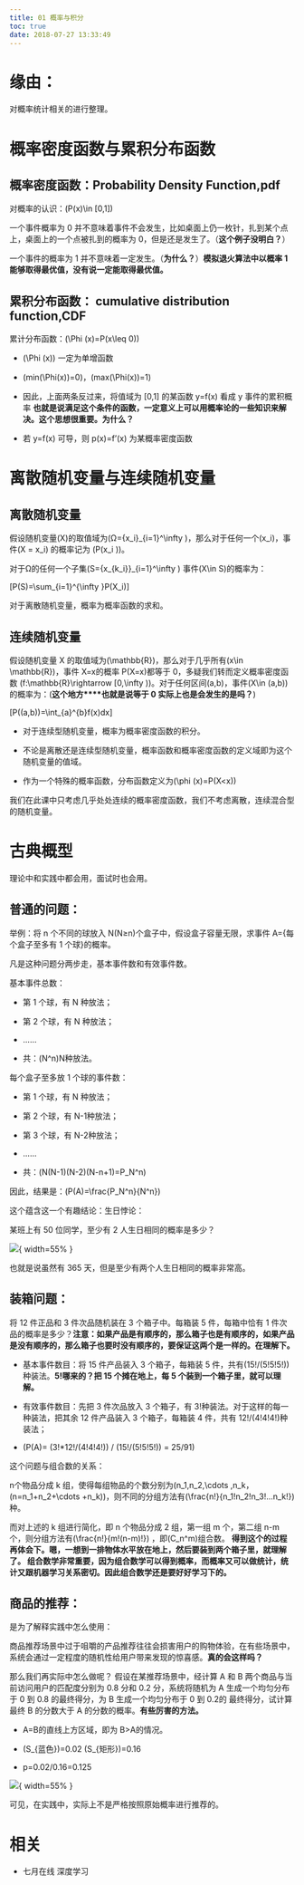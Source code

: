 ```yaml
---
title: 01 概率与积分
toc: true
date: 2018-07-27 13:33:49
---
```





# 缘由：


对概率统计相关的进行整理。




# 概率密度函数与累积分布函数




## 概率密度函数：Probability Density Function,pdf


对概率的认识：\(P(x)\in [0,1]\)

一个事件概率为 0 并不意味着事件不会发生，比如桌面上仍一枚针，扎到某个点上，桌面上的一个点被扎到的概率为 0，但是还是发生了。（**这个例子没明白？**）

一个事件的概率为 1 并不意味着一定发生。（**为什么？**）**模拟退火算法中以概率 1 能够取得最优值，没有说一定能取得最优值。**


## 累积分布函数： cumulative distribution function,CDF


累计分布函数：\(\Phi (x)=P(x\leq 0)\)




  * \(\Phi (x)\) 一定为单增函数

  * \(min(\Phi(x))=0\)，\(max(\Phi(x))=1\)

  * 因此，上面两条反过来，将值域为 [0,1] 的某函数 y=f(x) 看成 y 事件的累积概率 **也就是说满足这个条件的函数，一定意义上可以用概率论的一些知识来解决。这个思想很重要。为什么？**

  * 若 y=f(x) 可导，则 p(x)=f’(x) 为某概率密度函数




#




#




# 离散随机变量与连续随机变量




## 离散随机变量


假设随机变量\(X\)的取值域为\(Ω=\{x_i\}_{i=1}^\infty \)，那么对于任何一个\(x_i\)，事件\(X = x_i\) 的概率记为 \(P(x_i )\)。

对于Ω的任何一个子集\(S=\{x_{k_i}\}_{i=1}^\infty \) 事件\(X\in S\)的概率为：

\[P(S)=\sum_{i=1}^{\infty }P(X_i)\]

对于离散随机变量，概率为概率函数的求和。


## 连续随机变量


假设随机变量 X 的取值域为\(\mathbb{R}\)，那么对于几乎所有\(x\in \mathbb{R}\)，事件 X=x的概率 P(X=x)都等于 0，多疑我们转而定义概率密度函数 \(f:\mathbb{R}\rightarrow [0,\infty )\)。对于任何区间(a,b)，事件\(X\in (a,b)\)的概率为：(**这个地方****也就是说等于 0 实际上也是会发生的是吗？**)

\[P((a,b))=\int_{a}^{b}f(x)dx\]




  * 对于连续型随机变量，概率为概率密度函数的积分。

  * 不论是离散还是连续型随机变量，概率函数和概率密度函数的定义域即为这个随机变量的值域。

  * 作为一个特殊的概率函数，分布函数定义为\(\phi (x)=P(X<x)\)


我们在此课中只考虑几乎处处连续的概率密度函数，我们不考虑离散，连续混合型的随机变量。


#




#




# 古典概型


理论中和实践中都会用，面试时也会用。


## 普通的问题：


举例：将 n 个不同的球放入 N(N≥n)个盒子中，假设盒子容量无限，求事件 A={每个盒子至多有 1 个球}的概率。

凡是这种问题分两步走，基本事件数和有效事件数。


基本事件总数：









  * 第 1 个球，有 N 种放法；

  * 第 2 个球，有 N 种放法；

  * ......

  * 共：\(N^n\)N种放法。







每个盒子至多放 1 个球的事件数：







  * 第 1 个球，有 N 种放法；

  * 第 2 个球，有 N-1种放法；

  * 第 3 个球，有 N-2种放法；

  * ......

  * 共：\(N(N-1)(N-2)(N-n+1)=P_N^n\)




因此，结果是：\(P(A)=\frac{P_N^n}{N^n})




这个蕴含这一个有趣结论：生日悖论：




某班上有 50 位同学，至少有 2 人生日相同的概率是多少？


![](http://images.iterate.site/blog/image/180727/2E34Lh57gA.png?imageslim){ width=55% }

也就是说虽然有 365 天，但是至少有两个人生日相同的概率非常高。


## 装箱问题：




将 12 件正品和 3 件次品随机装在 3 个箱子中。每箱装 5 件，每箱中恰有 1 件次品的概率是多少？**注意：如果产品是有顺序的，那么箱子也是有顺序的，如果产品是没有顺序的，那么箱子也要时没有顺序的，要保证这两个是一样的。在理解下。**










  * 基本事件数目：将 15 件产品装入 3 个箱子，每箱装 5 件，共有\(15!/(5!5!5!)\)种装法。**5!哪来的？把 15 个摊在地上，每 5 个装到一个箱子里，就可以理解。**

  * 有效事件数目：先把 3 件次品放入 3 个箱子，有 3!种装法。对于这样的每一种装法，把其余 12 件产品装入 3 个箱子，每箱装 4 件，共有 12!/(4!4!4!)种装法；

  * \(P(A)= (3!*12!/(4!4!4!)) / (15!/(5!5!5!)) = 25/91\)





这个问题与组合数的关系：


n个物品分成 k 组，使得每组物品的个数分别为\(n_1,n_2,\cdots ,n_k，(n=n_1+n_2+\cdots +n_k)\)，则不同的分组方法有\(\frac{n!}{n_1!n_2!n_3!...n_k!}\)种。




而对上述的 k 组进行简化，即 n 个物品分成 2 组，第一组 m 个，第二组 n-m个，则分组方法有\(\frac{n!}{m!(n-m)!}\) ，即\(C_n^m\)组合数。 **得到这个的过程再体会下。嗯，一想到一排物体水平放在地上，然后要装到两个箱子里，就理解了。 组合数学非常重要，因为组合数学可以得到概率，而概率又可以做统计，统计又跟机器学习关系密切。因此组合数学还是要好好学习下的。**





## 商品的推荐：


是为了解释实践中怎么使用：

商品推荐场景中过于咀嚼的产品推荐往往会损害用户的购物体验，在有些场景中，系统会通过一定程度的随机性给用户带来发现的惊喜感。**真的会这样吗？**


那么我们再实际中怎么做呢？ 假设在某推荐场景中，经计算 A 和 B 两个商品与当前访问用户的匹配度分别为 0.8 分和 0.2 分，系统将随机为 A 生成一个均匀分布于 0 到 0.8 的最终得分，为 B 生成一个均匀分布于 0 到 0.2的 最终得分，试计算最终 B 的分数大于 A 的分数的概率。**有些厉害的方法。**







  * A=B的直线上方区域，即为 B>A的情况。

  * \(S_{蓝色}\)=0.02 \(S_{矩形}\)=0.16

  * p=0.02/0.16=0.125




![](http://images.iterate.site/blog/image/180727/2Gf5KE8hGL.png?imageslim){ width=55% }

可见，在实践中，实际上不是严格按照原始概率进行推荐的。




# 相关


- 七月在线 深度学习
